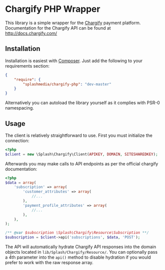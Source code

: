 Chargify PHP Wrapper
===

This library is a simple wrapper for the [Chargify](http://chargify.com/) payment platform. Documentation for the Chargify API can be found at http://docs.chargify.com/

Installation
---

Installation is easiest with [Composer](http://getcomposer.org/). Just add the following to your requirements section:

```json
{
    "require": {
        "splashmedia/chargify-php": "dev-master"
    }
}
```

Alternatively you can autoload the library yourself as it complies with PSR-0 namespacing.

Usage
---

The client is relatively straightforward to use. First you must initialize the connection:

```php
<?php
$client = new \Splash\Chargify\Client(APIKEY, DOMAIN, SITESHAREDKEY);
```

Afterwards you may make calls to API endpoints as per the official chargify documentation:

```php
<?php
$data = array(
    'subscription' => array(
        'customer_attributes' => array(
            //...
        ),
        'payment_profile_attributes' => array(
            //...
        ),
    ),
);

/** @var $subscription \Splash\Chargify\Resource\Subscription **/
$subscription = $client->api('subscriptions', $data, 'POST');
```

The API will automatically hydrate Chargify API responses into the domain objects located in `lib/Splash/Chargify/Resource/`. You can optionally pass a 4th parameter into the `api()` method to disable hydration if you would prefer to work with the raw response array.